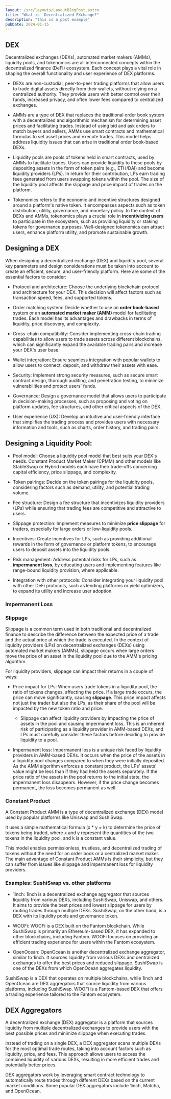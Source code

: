 ```yaml
---
layout: /src/layouts/LayoutBlogPost.astro
title: "What is  Decentralized EXchange?"
description: "this is a post example"
pubDate: 2024-01-15
---
```


## DEX

Decentralized exchanges (DEXs), automated market makers (AMMs), liquidity pools, and tokenomics are all interconnected concepts within the decentralized finance (DeFi) ecosystem. Each concept plays a vital role in shaping the overall functionality and user experience of DEX platforms.

* DEXs are non-custodial, peer-to-peer trading platforms that allow users to trade digital assets directly from their wallets, without relying on a centralized authority. They provide users with better control over their funds, increased privacy, and often lower fees compared to centralized exchanges.

* AMMs are a type of DEX that replaces the traditional order book system with a decentralized and algorithmic mechanism for determining asset prices and facilitating trades. Instead of using bid and ask orders to match buyers and sellers, AMMs use smart contracts and mathematical formulas to set asset prices and execute trades. This model helps address liquidity issues that can arise in traditional order book-based DEXs.

* Liquidity pools are pools of tokens held in smart contracts, used by AMMs to facilitate trades. Users can provide liquidity to these pools by depositing assets in the form of token pairs (e.g., ETH/DAI) and become liquidity providers (LPs). In return for their contribution, LPs earn trading fees generated from users swapping tokens within the pool. The size of the liquidity pool affects the slippage and price impact of trades on the platform.

* Tokenomics refers to the economic and incentive structures designed around a platform's native token. It encompasses aspects such as token distribution, utility, governance, and monetary policy. In the context of DEXs and AMMs, tokenomics plays a crucial role in **incentivizing users** to participate in the ecosystem, such as providing liquidity or staking tokens for governance purposes. Well-designed tokenomics can attract users, enhance platform utility, and promote sustainable growth.


## Designing a DEX

When designing a decentralized exchange (DEX) and liquidity pool, several key parameters and design considerations must be taken into account to create an efficient, secure, and user-friendly platform. Here are some of the essential factors to consider:

* Protocol and architecture: Choose the underlying blockchain protocol and architecture for your DEX. This decision will affect factors such as transaction speed, fees, and supported tokens.

* Order matching system: Decide whether to use an **order book-based** system or an **automated market maker (AMM)** model for facilitating trades. Each model has its advantages and drawbacks in terms of liquidity, price discovery, and complexity.

* Cross-chain compatibility: Consider implementing cross-chain trading capabilities to allow users to trade assets across different blockchains, which can significantly expand the available trading pairs and increase your DEX's user base.

* Wallet integration: Ensure seamless integration with popular wallets to allow users to connect, deposit, and withdraw their assets with ease.

* Security: Implement strong security measures, such as secure smart contract design, thorough auditing, and penetration testing, to minimize vulnerabilities and protect users' funds.

* Governance: Design a governance model that allows users to participate in decision-making processes, such as proposing and voting on platform updates, fee structures, and other critical aspects of the DEX.

* User experience (UX): Develop an intuitive and user-friendly interface that simplifies the trading process and provides users with necessary information and tools, such as charts, order history, and trading pairs.

## Designing a Liquidity Pool:

* Pool model: Choose a liquidity pool model that best suits your DEX's needs. Constant Product Market Maker (CPMM) and other models like StableSwap or Hybrid models each have their trade-offs concerning capital efficiency, price slippage, and complexity.

* Token pairings: Decide on the token pairings for the liquidity pools, considering factors such as demand, utility, and potential trading volume.

* Fee structure: Design a fee structure that incentivizes liquidity providers (LPs) while ensuring that trading fees are competitive and attractive to users.

* Slippage protection: Implement measures to minimize **price slippage** for traders, especially for large orders or low-liquidity pools.

* Incentives: Create incentives for LPs, such as providing additional rewards in the form of governance or platform tokens, to encourage users to deposit assets into the liquidity pools.

* Risk management: Address potential risks for LPs, such as **impermanent loss**, by educating users and implementing features like range-bound liquidity provision, where applicable.

* Integration with other protocols: Consider integrating your liquidity pool with other DeFi protocols, such as lending platforms or yield optimizers, to expand its utility and increase user adoption.

<!-- 
## AMM -->

### Impermanent Loss

### Slippage

Slippage is a common term used in both traditional and decentralized finance to describe the difference between the expected price of a trade and the actual price at which the trade is executed. In the context of liquidity providers (LPs) on decentralized exchanges (DEXs) using automated market makers (AMMs), slippage occurs when large orders move the price of an asset in the liquidity pool due to the AMM's pricing algorithm.

For liquidity providers, slippage can impact their returns in a couple of ways:

* Price impact for LPs: When users trade tokens in a liquidity pool, the ratio of tokens changes, affecting the price. If a large trade occurs, the price can move significantly, causing **slippage**. This price impact affects not just the trader but also the LPs, as their share of the pool will be impacted by the new token ratio and price.
    * Slippage can affect liquidity providers by impacting the price of assets in the pool and causing impermanent loss. This is an inherent risk of participating as a liquidity provider in AMM-based DEXs, and LPs must carefully consider these factors before deciding to provide liquidity to a pool.


* Impermanent loss: Impermanent loss is a unique risk faced by liquidity providers in AMM-based DEXs. It occurs when the price of the assets in a liquidity pool changes compared to when they were initially deposited. As the AMM algorithm enforces a constant product, the LPs' assets' value might be less than if they had held the assets separately. If the price ratio of the assets in the pool returns to the initial state, the impermanent loss disappears. However, if the price change becomes permanent, the loss becomes permanent as well.


### Constant Product

A Constant Product AMM is a type of decentralized exchange (DEX) model used by popular platforms like Uniswap and SushiSwap.

It uses a simple mathematical formula (x * y = k) to determine the price of tokens being traded, where x and y represent the quantities of the two tokens in the liquidity pool, and k is a constant value. 

This model enables permissionless, trustless, and decentralized trading of tokens without the need for an order book or a centralized market maker. The main advantage of Constant Product AMMs is their simplicity, but they can suffer from issues like slippage and impermanent loss for liquidity providers.


### Examples: SushiSwap vs. other platforms

* 1inch: 1inch is a decentralized exchange aggregator that sources liquidity from various DEXs, including SushiSwap, Uniswap, and others. It aims to provide the best prices and lowest slippage for users by routing trades through multiple DEXs. SushiSwap, on the other hand, is a DEX with its liquidity pools and governance token.

* WOOFi: WOOFi is a DEX built on the Fantom blockchain. While SushiSwap is primarily an Ethereum-based DEX, it has expanded to other blockchains, including Fantom. WOOFi focuses on providing an efficient trading experience for users within the Fantom ecosystem.

* OpenOcean: OpenOcean is another decentralized exchange aggregator, similar to 1inch. It sources liquidity from various DEXs and centralized exchanges to offer the best prices and reduced slippage. SushiSwap is one of the DEXs from which OpenOcean aggregates liquidity.

SushiSwap is a DEX that operates on multiple blockchains, while 1inch and OpenOcean are DEX aggregators that source liquidity from various platforms, including SushiSwap. WOOFi is a Fantom-based DEX that offers a trading experience tailored to the Fantom ecosystem.

<!-- ### UniSwap: a closer look

* The token - UNI: <https://etherscan.io/token/0x1f9840a85d5af5bf1d1762f925bdaddc4201f984>
* Pair Example - WOO/ETH : <https://etherscan.io/dex/uniswapv2/0x6ada49aeccf6e556bb7a35ef0119cc8ca795294a>
* One transaction: <https://etherscan.io/tx/0x9369a47f4fc0006ed67bc6486470df07cbcf78958977b7f0fdcfced508ad7710>
* The contract: <https://etherscan.io/token/0x1f9840a85d5af5bf1d1762f925bdaddc4201f984#code>
    * Interacting with the contract from etherscan directly:
* Token distribution: -->

## DEX Aggregators

A decentralized exchange (DEX) aggregator is a platform that sources liquidity from multiple decentralized exchanges to provide users with the best possible prices and minimize slippage when executing trades.

Instead of trading on a single DEX, a DEX aggregator scans multiple DEXs for the most optimal trade routes, taking into account factors such as liquidity, price, and fees. This approach allows users to access the combined liquidity of various DEXs, resulting in more efficient trades and potentially better prices.

DEX aggregators work by leveraging smart contract technology to automatically route trades through different DEXs based on the current market conditions. Some popular DEX aggregators include 1inch, Matcha, and OpenOcean.